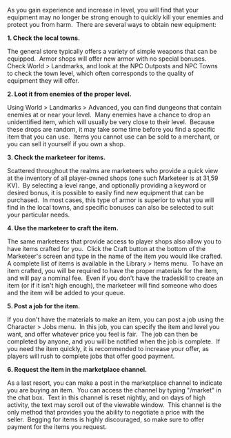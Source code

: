 As you gain experience and increase in level, you will find that your equipment may no longer be strong enough to quickly kill your enemies and protect you from harm.  There are several ways to obtain new equipment:

**1\. Check the local towns.**

The general store typically offers a variety of simple weapons that can be equipped.  Armor shops will offer new armor with no special bonuses.  Check World > Landmarks, and look at the NPC Outposts and NPC Towns to check the town level, which often corresponds to the quality of equipment they will offer.

**2\. Loot it from enemies of the proper level.**

Using World > Landmarks > Advanced, you can find dungeons that contain enemies at or near your level.  Many enemies have a chance to drop an unidentified item, which will usually be very close to their level.  Because these drops are random, it may take some time before you find a specific item that you can use.  Items you cannot use can be sold to a merchant, or you can sell it yourself if you own a shop.

**3\. Check the marketeer for items.**

Scattered throughout the realms are marketeers who provide a quick view at the inventory of all player-owned shops (one such Marketeer is at 31,59 KV).  By selecting a level range, and optionally providing a keyword or desired bonus, it is possible to easily find new equipment that can be purchased.  In most cases, this type of armor is superior to what you will find in the local towns, and specific bonuses can also be selected to suit your particular needs.

**4\. Use the marketeer to craft the item.**

The same marketeers that provide access to player shops also allow you to have items crafted for you.  Click the Craft button at the bottom of the Marketeer's screen and type in the name of the item you would like crafted.  A complete list of items is available in the Library > Items menu.  To have an item crafted, you will be required to have the proper materials for the item, and will pay a nominal fee.  Even if you don't have the tradeskill to create an item (or if it isn't high enough), the marketeer will find someone who does and the item will be added to your queue.

**5\. Post a job for the item.**

If you don't have the materials to make an item, you can post a job using the Character > Jobs menu.  In this job, you can specify the item and level you want, and offer whatever price you feel is fair.  The job can then be completed by anyone, and you will be notified when the job is complete.  If you need the item quickly, it is recommended to increase your offer, as players will rush to complete jobs that offer good payment. 

**6\. Request the item in the marketplace channel.**

As a last resort, you can make a post in the marketplace channel to indicate you are buying an item.  You can access the channel by typing "/market" in the chat box.  Text in this channel is reset nightly, and on days of high activity, the text may scroll out of the viewable window.  This channel is the only method that provides you the ability to negotiate a price with the seller.  Begging for items is highly discouraged, so make sure to offer payment for the items you request.